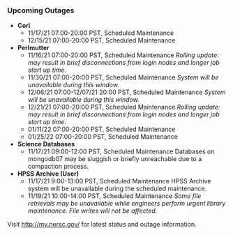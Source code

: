 ### Upcoming Outages 

- **Cori**
    - 11/17/21 07:00-20:00 PST, Scheduled Maintenance
    - 12/15/21 07:00-20:00 PST, Scheduled Maintenance
- **Perlmutter**
    - 11/16/21 07:00-20:00 PST, Scheduled Maintenance
      *Rolling update: may result in brief disconnections from login nodes and 
      longer job start up time.*
    - 11/30/21 07:00-20:00 PST, Scheduled Maintenance
      *System will be unavailable during this window.*
    - 12/06/21 07:00-12/07/21 20:00 PST, Scheduled Maintenance
      *System will be unavailable during this window.*
    - 12/21/21 07:00-20:00 PST, Scheduled Maintenance
      *Rolling update: may result in brief disconnections from login nodes and 
      longer job start up time.*
    - 01/11/22 07:00-20:00 PST, Scheduled Maintenance
    - 01/25/22 07:00-20:00 PST, Scheduled Maintenance
- **Science Databases**
    - 11/17/21 09:00-12:00 PST, Scheduled Maintenance
      Databases on mongodb07 may be sluggish or briefly unreachable due to a 
      compaction process.
- **HPSS Archive (User)**
    - 11/17/21 9:00-13:00 PST, Scheduled Maintenance
      HPSS Archive system will be unavailable during the scheduled maintenance.
    - 11/19/21 10:00-14:00 PST, Scheduled Maintenance
      *Some file retrievals may be unavailable while engineers perform urgent 
      library maintenance. File writes will not be affected.*

Visit <http://my.nersc.gov/> for latest status and outage information.

